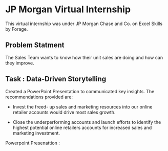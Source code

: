 # JP Morgan Virtual Internship

This virtual internship was under JP Morgan Chase and Co. on Excel Skills by Forage.

## Problem Statment

The Sales Team wants to know how their unit sales are doing and how can they improve.

## Task : Data-Driven Storytelling

Created a PowerPoint Presentation to communicated key insights. The recommendations provided are:

- Invest the freed- up sales and marketing resources into our online retailer accounts would drive most sales growth.
  
- Close the underperforming accounts and launch efforts to identify the highest potential online retailers accounts for increased sales and marketing investment.

 Powerpoint Presenattion : 
